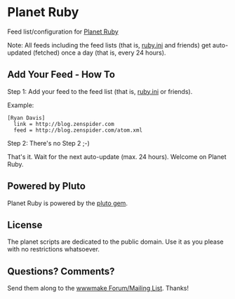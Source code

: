 # Planet Ruby

Feed list/configuration for [Planet Ruby](http://planetruby.herokuapp.com)

Note: All feeds including the feed lists (that is, [ruby.ini](ruby.ini) and friends)
get auto-updated (fetched) once a day (that is, every 24 hours).


## Add Your Feed - How To

Step 1: Add your feed to the feed list (that is, [ruby.ini](ruby.ini) or friends).


Example:

```
[Ryan Davis]
  link = http://blog.zenspider.com
  feed = http://blog.zenspider.com/atom.xml 
```

Step 2: There's no Step 2 ;-)

That's it. Wait for the next auto-update (max. 24 hours). Welcome on Planet Ruby.


## Powered by Pluto

Planet Ruby is powered by the [pluto gem](https://github.com/feedreader).


## License

The planet scripts are dedicated to the public domain.
Use it as you please with no restrictions whatsoever.

## Questions? Comments?

Send them along to the [wwwmake Forum/Mailing List](http://groups.google.com/group/wwwmake).
Thanks!
